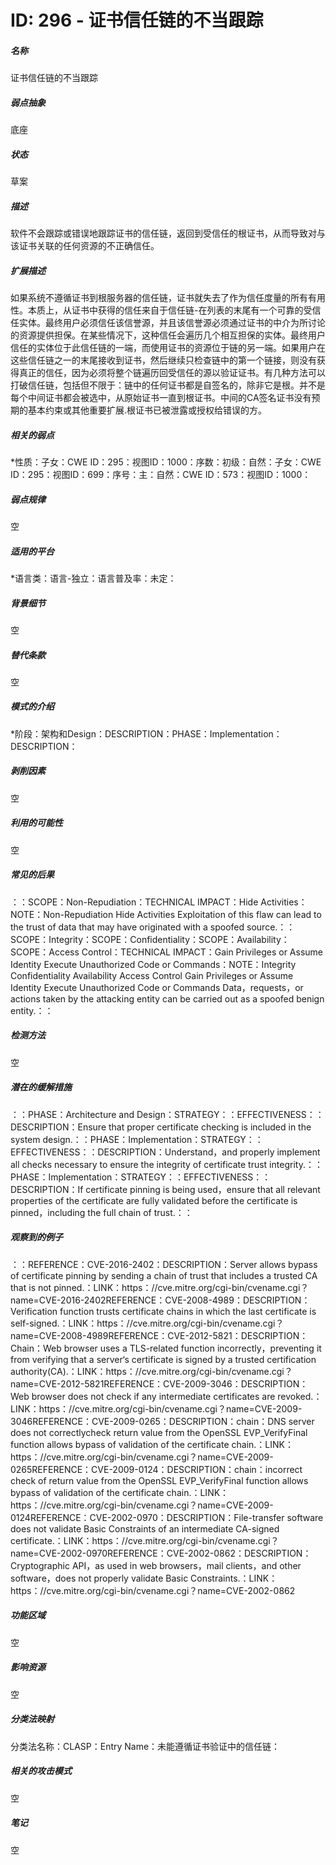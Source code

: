 # ID: 296 - 证书信任链的不当跟踪
<h5>名称</h5>证书信任链的不当跟踪
<h5>弱点抽象</h5>底座
<h5>状态</h5>草案
<h5>描述</h5>软件不会跟踪或错误地跟踪证书的信任链，返回到受信任的根证书，从而导致对与该证书关联的任何资源的不正确信任。
<h5>扩展描述</h5>如果系统不遵循证书到根服务器的信任链，证书就失去了作为信任度量的所有有用性。本质上，从证书中获得的信任来自于信任链-在列表的末尾有一个可靠的受信任实体。最终用户必须信任该信誉源，并且该信誉源必须通过证书的中介为所讨论的资源提供担保。在某些情况下，这种信任会遍历几个相互担保的实体。最终用户信任的实体位于此信任链的一端，而使用证书的资源位于链的另一端。如果用户在这些信任链之一的末尾接收到证书，然后继续只检查链中的第一个链接，则没有获得真正的信任，因为必须将整个链遍历回受信任的源以验证证书。有几种方法可以打破信任链，包括但不限于：链中的任何证书都是自签名的，除非它是根。并不是每个中间证书都会被选中，从原始证书一直到根证书。中间的CA签名证书没有预期的基本约束或其他重要扩展.根证书已被泄露或授权给错误的方。
<h5>相关的弱点</h5>*性质：子女：CWE ID：295：视图ID：1000：序数：初级：自然：子女：CWE ID：295：视图ID：699：序号：主：自然：CWE ID：573：视图ID：1000：
<h5>弱点规律</h5>空
<h5>适用的平台</h5>*语言类：语言-独立：语言普及率：未定：
<h5>背景细节</h5>空
<h5>替代条款</h5>空
<h5>模式的介绍</h5>*阶段：架构和Design：DESCRIPTION：PHASE：Implementation：DESCRIPTION：
<h5>剥削因素</h5>空
<h5>利用的可能性</h5>空
<h5>常见的后果</h5>：：SCOPE：Non-Repudiation：TECHNICAL IMPACT：Hide Activities：NOTE：Non-Repudiation Hide Activities Exploitation of this flaw can lead to the trust of data that may have originated with a spoofed source.：：SCOPE：Integrity：SCOPE：Confidentiality：SCOPE：Availability：SCOPE：Access Control：TECHNICAL IMPACT：Gain Privileges or Assume Identity Execute Unauthorized Code or Commands：NOTE：Integrity Confidentiality Availability Access Control Gain Privileges or Assume Identity Execute Unauthorized Code or Commands Data，requests，or actions taken by the attacking entity can be carried out as a spoofed benign entity.：：
<h5>检测方法</h5>空
<h5>潜在的缓解措施</h5>：：PHASE：Architecture and Design：STRATEGY：：EFFECTIVENESS：：DESCRIPTION：Ensure that proper certificate checking is included in the system design.：：PHASE：Implementation：STRATEGY：：EFFECTIVENESS：：DESCRIPTION：Understand，and properly implement all checks necessary to ensure the integrity of certificate trust integrity.：：PHASE：Implementation：STRATEGY：：EFFECTIVENESS：：DESCRIPTION：If certificate pinning is being used，ensure that all relevant properties of the certificate are fully validated before the certificate is pinned，including the full chain of trust.：：
<h5>观察到的例子</h5>：：REFERENCE：CVE-2016-2402：DESCRIPTION：Server allows bypass of certificate pinning by sending a chain of trust that includes a trusted CA that is not pinned.：LINK：https：//cve.mitre.org/cgi-bin/cvename.cgi？name=CVE-2016-2402REFERENCE：CVE-2008-4989：DESCRIPTION：Verification function trusts certificate chains in which the last certificate is self-signed.：LINK：https：//cve.mitre.org/cgi-bin/cvename.cgi？name=CVE-2008-4989REFERENCE：CVE-2012-5821：DESCRIPTION：Chain：Web browser uses a TLS-related function incorrectly，preventing it from verifying that a server‘s certificate is signed by a trusted certification authority(CA).：LINK：https：//cve.mitre.org/cgi-bin/cvename.cgi？name=CVE-2012-5821REFERENCE：CVE-2009-3046：DESCRIPTION：Web browser does not check if any intermediate certificates are revoked.：LINK：https：//cve.mitre.org/cgi-bin/cvename.cgi？name=CVE-2009-3046REFERENCE：CVE-2009-0265：DESCRIPTION：chain：DNS server does not correctlycheck return value from the OpenSSL EVP_VerifyFinal function allows bypass of validation of the certificate chain.：LINK：https：//cve.mitre.org/cgi-bin/cvename.cgi？name=CVE-2009-0265REFERENCE：CVE-2009-0124：DESCRIPTION：chain：incorrect check of return value from the OpenSSL EVP_VerifyFinal function allows bypass of validation of the certificate chain.：LINK：https：//cve.mitre.org/cgi-bin/cvename.cgi？name=CVE-2009-0124REFERENCE：CVE-2002-0970：DESCRIPTION：File-transfer software does not validate Basic Constraints of an intermediate CA-signed certificate.：LINK：https：//cve.mitre.org/cgi-bin/cvename.cgi？name=CVE-2002-0970REFERENCE：CVE-2002-0862：DESCRIPTION：Cryptographic API，as used in web browsers，mail clients，and other software，does not properly validate Basic Constraints.：LINK：https：//cve.mitre.org/cgi-bin/cvename.cgi？name=CVE-2002-0862
<h5>功能区域</h5>空
<h5>影响资源</h5>空
<h5>分类法映射</h5>分类法名称：CLASP：Entry Name：未能遵循证书验证中的信任链：
<h5>相关的攻击模式</h5>空
<h5>笔记</h5>空

